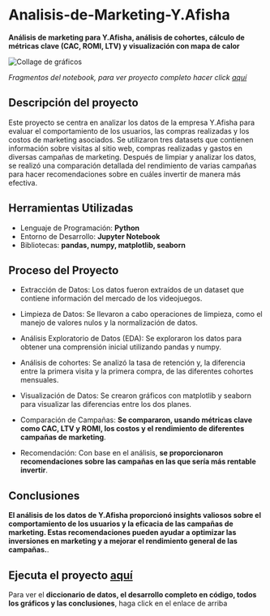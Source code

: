 # Analisis-de-Marketing-Y.Afisha
__Análisis de marketing para Y.Afisha, análisis de cohortes, cálculo de métricas clave (CAC, ROMI, LTV) y visualización con mapa de calor__

<image src="https://github.com/BastianLQ/Analisis-de-Marketing-Y.Afisha/blob/main/N8.jpg" alt="Collage de gráficos">

_Fragmentos del notebook, para ver proyecto completo hacer click [aquí](https://portfoliodabastianlopez.on.drv.tw/Portafolio/An%C3%A1lisis%20de%20Marketing%20Y.Afisha.html)_

## Descripción del proyecto
Este proyecto se centra en analizar los datos de la empresa Y.Afisha para evaluar el comportamiento de los usuarios, las compras realizadas y los costos de marketing asociados. Se utilizaron tres datasets que contienen información sobre visitas al sitio web, compras realizadas y gastos en diversas campañas de marketing. Después de limpiar y analizar los datos, se realizó una comparación detallada del rendimiento de varias campañas para hacer recomendaciones sobre en cuáles invertir de manera más efectiva.
  
## Herramientas Utilizadas
- Lenguaje de Programación: __Python__
- Entorno de Desarrollo: __Jupyter Notebook__
- Bibliotecas: __pandas, numpy, matplotlib, seaborn__
  
## Proceso del Proyecto
- Extracción de Datos: Los datos fueron extraídos de un dataset que contiene información del mercado de los videojuegos.
- Limpieza de Datos: Se llevaron a cabo operaciones de limpieza, como el manejo de valores nulos y la normalización de datos.
- Análisis Exploratorio de Datos (EDA): Se exploraron los datos para obtener una comprensión inicial utilizando pandas y numpy.
- Análisis de cohortes: Se analizó la tasa de retención y, la diferencia entre la primera visita y la primera compra, de las diferentes cohortes mensuales.
- Visualización de Datos: Se crearon gráficos con matplotlib y seaborn para visualizar las diferencias entre los dos planes.
- Comparación de Campañas: __Se compararon, usando métricas clave como CAC, LTV y ROMI, los costos y el rendimiento de diferentes campañas de marketing__.

- Recomendación: Con base en el análisis, __se proporcionaron recomendaciones sobre las campañas en las que sería más rentable invertir__.
  
## Conclusiones
__El análisis de los datos de Y.Afisha proporcionó insights valiosos sobre el comportamiento de los usuarios y la eficacia de las campañas de marketing. Estas recomendaciones pueden ayudar a optimizar las inversiones en marketing y a mejorar el rendimiento general de las campañas.__.

## Ejecuta el proyecto [aquí](https://portfoliodabastianlopez.on.drv.tw/Portafolio/An%C3%A1lisis%20de%20Marketing%20Y.Afisha.html)
Para ver el __diccionario de datos, el desarrollo completo en código, todos los gráficos y las conclusiones__, haga click en el enlace de arriba
